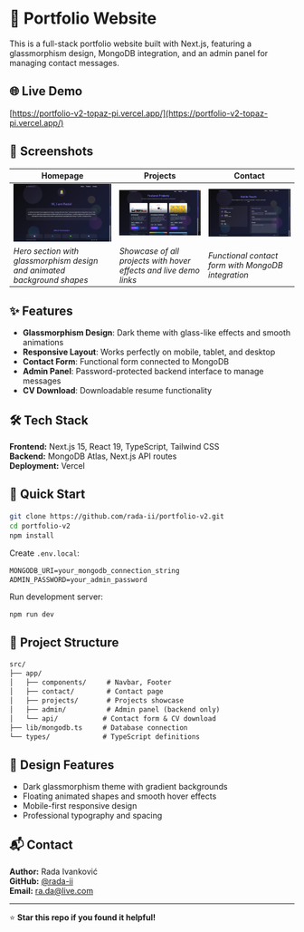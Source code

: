# 💼 Portfolio Website

This is a full-stack portfolio website built with Next.js, featuring a glassmorphism design, MongoDB integration, and an admin panel for managing contact messages.

## 🌐 Live Demo

[https://portfolio-v2-topaz-pi.vercel.app/](https://portfolio-v2-topaz-pi.vercel.app/)


## 📸 Screenshots

| Homepage | Projects | Contact |
|----------|----------|---------|
| ![Homepage](/public/screenshots/homepage.png) | ![Projects](/public/screenshots/projects.png) | ![Contact](/public/screenshots/contact.png) |
| *Hero section with glassmorphism design and animated background shapes* | *Showcase of all projects with hover effects and live demo links* | *Functional contact form with MongoDB integration* |

## ✨ Features

- **Glassmorphism Design**: Dark theme with glass-like effects and smooth animations
- **Responsive Layout**: Works perfectly on mobile, tablet, and desktop
- **Contact Form**: Functional form connected to MongoDB
- **Admin Panel**: Password-protected backend interface to manage messages
- **CV Download**: Downloadable resume functionality

## 🛠️ Tech Stack

**Frontend:** Next.js 15, React 19, TypeScript, Tailwind CSS  
**Backend:** MongoDB Atlas, Next.js API routes  
**Deployment:** Vercel

## 🚀 Quick Start

```bash
git clone https://github.com/rada-ii/portfolio-v2.git
cd portfolio-v2
npm install
```

Create `.env.local`:

```env
MONGODB_URI=your_mongodb_connection_string
ADMIN_PASSWORD=your_admin_password
```

Run development server:

```bash
npm run dev
```

## 📁 Project Structure

```
src/
├── app/
│   ├── components/     # Navbar, Footer
│   ├── contact/        # Contact page
│   ├── projects/       # Projects showcase
│   ├── admin/          # Admin panel (backend only)
│   └── api/           # Contact form & CV download
├── lib/mongodb.ts     # Database connection
└── types/             # TypeScript definitions
```

## 🎨 Design Features

- Dark glassmorphism theme with gradient backgrounds
- Floating animated shapes and smooth hover effects
- Mobile-first responsive design
- Professional typography and spacing

## 📬 Contact

**Author:** Rada Ivanković  
**GitHub:** [@rada-ii](https://github.com/rada-ii)  
**Email:** ra.da@live.com

---

⭐ **Star this repo if you found it helpful!**
